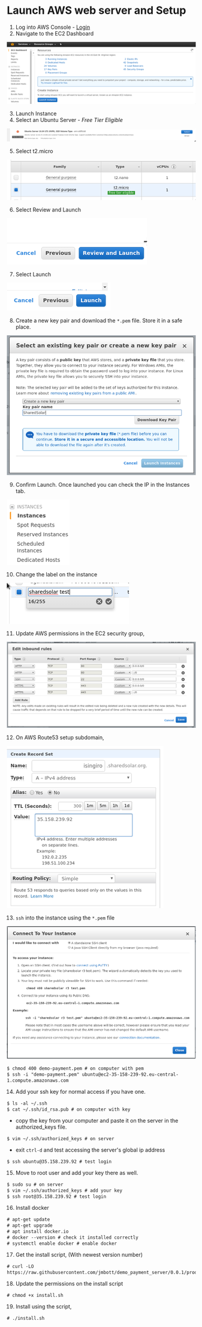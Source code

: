 # Launch AWS web server and Setup

1. Log into AWS Console - [Login](https://console.aws.amazon.com/console/home)
2. Navigate to the EC2 Dashboard

![alt text](assets/dashboard.png "EC2 Dashboard")

3. Launch Instance
4. Select an Ubuntu Server - *Free Tier Eligible*

![alt text](assets/ubuntu.png "EC2 Ubuntu Free Tier")

5. Select t2.micro

![alt text](assets/instance_type.png "EC2 Instance")

6. Select Review and Launch

![alt text](assets/review_launch.png "EC2 Review and Launch")

7. Select Launch

![alt text](assets/launch.png "EC2 Launch")

8. Create a new key pair and download the `*.pem` file. Store it in a safe place.

![alt text](assets/key_pair.png "EC2 Key Pair")

9. Confirm Launch. Once launched you can check the IP in the Instances tab.

![alt text](assets/instances.png "EC2 Instances")

10. Change the label on the instance

![alt text](assets/rename.png "Rename Instance")

11. Update AWS permissions in the EC2 security group,

![alt text](assets/security_rules.png "EC2 Security Rules")

12. On AWS Route53 setup subdomain,

![alt text](assets/route53.png "Route 53")

13. `ssh` into the instance using the `*.pem` file

![alt text](assets/access.png "EC2 Access")

```
$ chmod 400 demo-payment.pem # on computer with pem
$ ssh -i "demo-payment.pem" ubuntu@ec2-35-158-239-92.eu-central-1.compute.amazonaws.com
```

14. Add your ssh key for normal access if you have one.

```
$ ls -al ~/.ssh
$ cat ~/.ssh/id_rsa.pub # on computer with key
```

 * copy the key from your computer and paste it on the server in the
 authorized_keys file.

```
$ vim ~/.ssh/authorized_keys # on server
```

 * exit `ctrl-d` and test accessing the server's global ip address

```
$ ssh ubuntu@35.158.239.92 # test login
```

15. Move to root user and add your key there as well.

```
$ sudo su # on server
$ vim ~/.ssh/authorized_keys # add your key
$ ssh root@35.158.239.92 # test login
```

16. Install docker

```
# apt-get update
# apt-get upgrade
# apt install docker.io
# docker --version # check it installed correctly
# systemctl enable docker # enable docker
```

17. Get the install script, (With newest version number)

```
# curl -LO https://raw.githubusercontent.com/jmbott/demo_payment_server/0.0.1/prod/install.sh
```

18. Update the permissions on the install script

```
# chmod +x install.sh
```

19. Install using the script,

```
# ./install.sh
```
